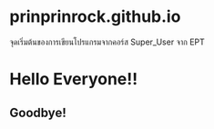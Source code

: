 # prinprinrock.github.io
จุดเริ่มต้นของการเขียนโปรแกรมจากคอร์ส Super_User จาก EPT
# Hello Everyone!!
## Goodbye!
